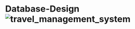 # Database-Design![travel_management_system](https://github.com/himanshuhada17/Database-Design/assets/136294823/60214d87-2f97-479f-8c81-77e11b30e26b)
